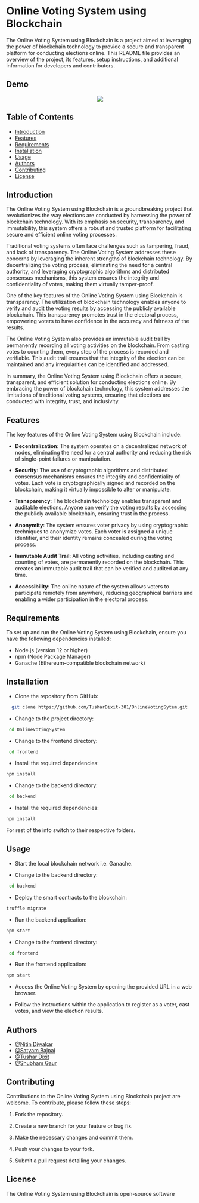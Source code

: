 
# Online Voting System using Blockchain

The Online Voting System using Blockchain is a project aimed at leveraging the power of blockchain technology to provide a secure and transparent platform for conducting elections online. This README file provides an overview of the project, its features, setup instructions, and additional information for developers and contributors.

## Demo

<div align = center>
<img src = "https://github.com/TusharDixit-301/Pirates/blob/main/Screencast%20from%2028-05-23%2012_29_28%20AM%20IST%20(1).gif" >
</div>
  
 ## Table of Contents
- [Introduction](#introduction)
- [Features](#features)
- [Requirements](#requirements)
- [Installation](#installation)
- [Usage](#usage)
- [Authors](#authors)
- [Contributing](#contributing)
- [License](#license)

## Introduction

The Online Voting System using Blockchain is a groundbreaking project that revolutionizes the way elections are conducted by harnessing the power of blockchain technology. With its emphasis on security, transparency, and immutability, this system offers a robust and trusted platform for facilitating secure and efficient online voting processes.

Traditional voting systems often face challenges such as tampering, fraud, and lack of transparency. The Online Voting System addresses these concerns by leveraging the inherent strengths of blockchain technology. By decentralizing the voting process, eliminating the need for a central authority, and leveraging cryptographic algorithms and distributed consensus mechanisms, this system ensures the integrity and confidentiality of votes, making them virtually tamper-proof.

One of the key features of the Online Voting System using Blockchain is transparency. The utilization of blockchain technology enables anyone to verify and audit the voting results by accessing the publicly available blockchain. This transparency promotes trust in the electoral process, empowering voters to have confidence in the accuracy and fairness of the results.

The Online Voting System also provides an immutable audit trail by permanently recording all voting activities on the blockchain. From casting votes to counting them, every step of the process is recorded and verifiable. This audit trail ensures that the integrity of the election can be maintained and any irregularities can be identified and addressed.

In summary, the Online Voting System using Blockchain offers a secure, transparent, and efficient solution for conducting elections online. By embracing the power of blockchain technology, this system addresses the limitations of traditional voting systems, ensuring that elections are conducted with integrity, trust, and inclusivity.

## Features

The key features of the Online Voting System using Blockchain include:

- **Decentralization**: The system operates on a decentralized network of nodes, eliminating the need for a central authority and reducing the risk of single-point failures or manipulation.

- **Security**: The use of cryptographic algorithms and distributed consensus mechanisms ensures the integrity and confidentiality of votes. Each vote is cryptographically signed and recorded on the blockchain, making it virtually impossible to alter or manipulate.

- **Transparency**: The blockchain technology enables transparent and auditable elections. Anyone can verify the voting results by accessing the publicly available blockchain, ensuring trust in the process.

- **Anonymity**: The system ensures voter privacy by using cryptographic techniques to anonymize votes. Each voter is assigned a unique identifier, and their identity remains concealed during the voting process.

- **Immutable Audit Trail**: All voting activities, including casting and counting of votes, are permanently recorded on the blockchain. This creates an immutable audit trail that can be verified and audited at any time.

- **Accessibility**: The online nature of the system allows voters to participate remotely from anywhere, reducing geographical barriers and enabling a wider participation in the electoral process.

## Requirements

To set up and run the Online Voting System using Blockchain, ensure you have the following dependencies installed:

- Node.js (version 12 or higher)
- npm (Node Package Manager)
- Ganache (Ethereum-compatible blockchain network)
 
## Installation
- Clone the repository from GitHub:
```bash
  git clone https://github.com/TusharDixit-301/OnlineVotingSytem.git
```

- Change to the project directory:
```bash
 cd OnlineVotingSystem
```
- Change to the frontend directory:
```bash
 cd frontend
```
- Install the required dependencies:
```bash
npm install
```
- Change to the backend directory:
```bash
 cd backend
```
- Install the required dependencies:
```bash
npm install
```

For rest of the info switch to their respective folders.

## Usage
- Start the local blockchain network i.e. Ganache.

- Change to the backend directory:
```bash
 cd backend
```
- Deploy the smart contracts to the blockchain:
```bash
truffle migrate
```
- Run the backend application:
```bash
npm start
```
- Change to the frontend directory:
```bash
 cd frontend
```
- Run the frontend application:
```bash
npm start
```
- Access the Online Voting System by opening the provided URL in a web browser.

- Follow the instructions within the application to register as a voter, cast votes, and view the election results.


## Authors

- [@Nitin Diwakar](https://github.com/Nitin-Diwakar)
- [@Satyam Bajpai](https://github.com/Satyam-bajpai007)
- [@Tushar Dixit](https://github.com/TusharDixit-301)
- [@Shubham Gaur](https://github.com/ShubhamGaur-277)

## Contributing

Contributions to the Online Voting System using Blockchain project are welcome. To contribute, please follow these steps:

1. Fork the repository.

2. Create a new branch for your feature or bug fix.

3. Make the necessary changes and commit them.

4. Push your changes to your fork.

5. Submit a pull request detailing your changes.

## License

The Online Voting System using Blockchain is open-source software
